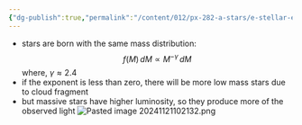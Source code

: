 ```yaml
---
{"dg-publish":true,"permalink":"/content/012/px-282-a-stars/e-stellar-evolution/px-282-e1b-initial-mass-function/","created":"2024-11-25T10:50:32.000+00:00","updated":"2024-11-26T10:29:44.469+00:00"}
---
```


- stars are born with the same mass distribution: 
$$f(M)\,dM \propto M^{-\gamma} \, dM$$
	where, $\gamma \approx 2.4$
- if the exponent is less than zero, there will be more low mass stars due to cloud fragment
- but massive stars have higher luminosity, so they produce more of the observed light
![Pasted image 20241121102132.png](/img/user/pics/Pasted%20image%2020241121102132.png)